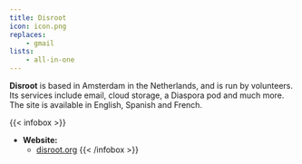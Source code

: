 ```yaml
---
title: Disroot
icon: icon.png
replaces:
    - gmail
lists:
    - all-in-one
---
```


**Disroot** is based in Amsterdam in the Netherlands, and is run by volunteers. Its services include email, cloud storage, a Diaspora pod and much more. The site is available in English, Spanish and French.

{{< infobox >}}
- **Website:**
    - [disroot.org](https://disroot.org/)
{{< /infobox >}}